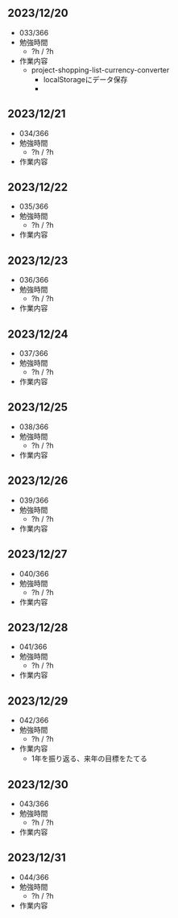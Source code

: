 ## 2023/12/20
- 033/366
- 勉強時間
  - ?h / ?h
- 作業内容
  - project-shopping-list-currency-converter
    - localStorageにデータ保存
    - 

## 2023/12/21
- 034/366
- 勉強時間
  - ?h / ?h
- 作業内容

## 2023/12/22
- 035/366
- 勉強時間
  - ?h / ?h
- 作業内容


## 2023/12/23
- 036/366
- 勉強時間
  - ?h / ?h
- 作業内容


## 2023/12/24
- 037/366
- 勉強時間
  - ?h / ?h
- 作業内容


## 2023/12/25
- 038/366
- 勉強時間
  - ?h / ?h
- 作業内容


## 2023/12/26
- 039/366
- 勉強時間
  - ?h / ?h
- 作業内容


## 2023/12/27
- 040/366
- 勉強時間
  - ?h / ?h
- 作業内容


## 2023/12/28
- 041/366
- 勉強時間
  - ?h / ?h
- 作業内容


## 2023/12/29
- 042/366
- 勉強時間
  - ?h / ?h
- 作業内容
  - 1年を振り返る、来年の目標をたてる


## 2023/12/30
- 043/366
- 勉強時間
  - ?h / ?h
- 作業内容


## 2023/12/31
- 044/366
- 勉強時間
  - ?h / ?h
- 作業内容

